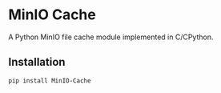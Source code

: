 # MinIO Cache

A Python MinIO file cache module implemented in C/CPython.

## Installation

```bash
pip install MinIO-Cache
```